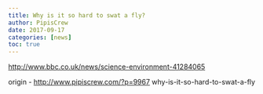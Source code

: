 ```yaml
---
title: Why is it so hard to swat a fly?
author: PipisCrew
date: 2017-09-17
categories: [news]
toc: true
---
```


http://www.bbc.co.uk/news/science-environment-41284065

origin - http://www.pipiscrew.com/?p=9967 why-is-it-so-hard-to-swat-a-fly